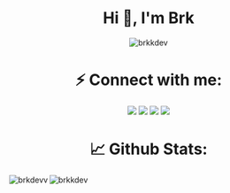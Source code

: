 
<h1 align="center">Hi 👋, I'm Brk</h1>

<p align="center"> <img src="https://komarev.com/ghpvc/?username=brkkdev&label=Profile%20views&color=0e75b6&style=flat" alt="brkkdev" /> </p>

<h1 align="center">⚡ Connect with me:</h1>
<p align="center">
<a href="https://discord.com/users/779975215580971049"><img src="https://shields.io/badge/brk-111111.svg?&amp;style=for-the-badge&amp;logo=discord" style="max-width:100%;"></a>
<a href="https://github.com/brkkdev"><img src="https://shields.io/badge/brkkdev-111111.svg?&amp;style=for-the-badge&amp;logo=github" style="max-width:100%;"></a>
<a href="https://instagram.com/buraakp"><img src="https://shields.io/badge/buraakp-111111.svg?&amp;style=for-the-badge&amp;logo=instagram" style="max-width:100%;"></a>
<a href="https://discord.gg/bqdz7YK2vZ"><img src="https://shields.io/badge/My Discord Server-111111.svg?&amp;style=for-the-badge&amp;" style="max-width:100%;"></a>
  
</p>



  </p>

<h1 align="center">📈 Github Stats:</h1>

<p><img align="left" src="https://github-readme-stats.vercel.app/api/top-langs?username=brkkdev&show_icons=true&locale=en&layout=compact" alt="brkdevv" /></p>

<p>&nbsp;<img align="left" src="https://github-readme-stats.vercel.app/api?username=brkkdev&show_icons=true&locale=en" alt="brkkdev" /></p>
